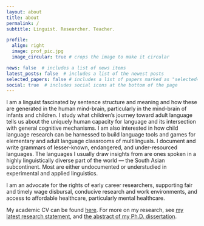 ```yaml
---
layout: about
title: about
permalink: /
subtitle: Linguist. Researcher. Teacher.

profile:
  align: right
  image: prof_pic.jpg
  image_circular: true # crops the image to make it circular

news: false  # includes a list of news items
latest_posts: false  # includes a list of the newest posts
selected_papers: false # includes a list of papers marked as "selected={true}"
social: true  # includes social icons at the bottom of the page
---
```


I am a linguist fascinated by sentence structure and meaning and how these are generated in the human mind-brain, particularly in the mind-brain of infants and children. I study what children’s journey toward adult language tells us about the uniquely human capacity for language and its intersection with general cognitive mechanisms. I am also interested in how child language research can be harnessed to build language tools and games for elementary and adult language classrooms of multilinguals. I document and write grammars of lesser-known, endangered, and under-resourced languages. The languages I usually draw insights from are ones spoken in a highly linguistically diverse part of the world — the South Asian subcontinent. Most are either undocumented or understudied in experimental and applied linguistics.


I am an advocate for the rights of early career researchers, supporting fair and timely wage disbursal, conducive research and work environments, and access to affordable healthcare, particularly mental healthcare.

My academic CV can be found [here](https://drive.google.com/file/d/1SUO-KAgMqc5wJrjMx5o0olbF5rmS232T/view?usp=sharing). For more on my research, see [my latest research statement](https://drive.google.com/file/d/1nLPjNfOd7q5uDOhQif_4xpjqraRQXwYU/view?usp=sharing), and [the abstract of my Ph.D. dissertation](https://drive.google.com/file/d/1Hof8gjrPzn2_NEvG1B5-FB0CHwrKFl5o/view?usp=sharing).
